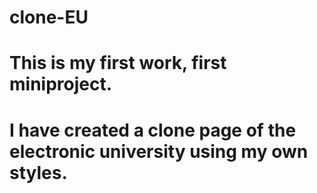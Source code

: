 # clone-EU
# This is my first work, first miniproject.
# I have created a clone page of the electronic university using my own styles.
